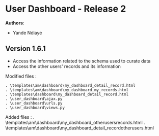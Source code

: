 # User Dashboard - Release 2

**Authors**:
* Yande Ndiaye

## Version 1.6.1
* Access the information related to the schema used to curate data
* Access the other users' records and its information

Modified files :

	. \templates\am\dashboard\my_dashboard_detail_record.html
	. \templates\am\dashboard\my_dashboard_my_records.html
	. \templates\dashboard\my_dashboard_detail_record.html
	. \user_dashboard\ajax.py
	. \user_dashboard\urls.py
	. \user_dashboard\views.py

Added files :
	. \templates\am\dashboard\my_dashboard_otherusersrecords.html
	. \templates\am\dashboard\my_dashboard_detail_recordotherusers.html